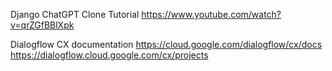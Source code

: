 Django ChatGPT Clone Tutorial
https://www.youtube.com/watch?v=qrZGfBBlXpk

Dialogflow CX documentation
https://cloud.google.com/dialogflow/cx/docs
https://dialogflow.cloud.google.com/cx/projects








